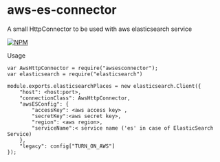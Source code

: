 # aws-es-connector
A small HttpConnector to be used with aws elasticsearch service

[![NPM](https://nodei.co/npm/aws-es-connector.png)](https://npmjs.org/package/aws-es-connector)

Usage
```
var AwsHttpConnector = require("awsesconnector");
var elasticsearch = require("elasticsearch")

module.exports.elasticsearchPlaces = new elasticsearch.Client({
    "host": <host:port>,
    "connectionClass": AwsHttpConnector,
    "awsESConfig": {
        "accessKey": <aws access key> ,
        "secretKey":<aws secret key>,
        "region": <aws region>,
        "serviceName":< service name ('es' in case of ElasticSearch Service)
    },
    "legacy": config["TURN_ON_AWS"]
});


```

